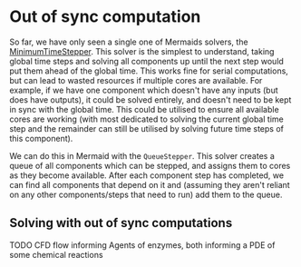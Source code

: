 # Out of sync computation

So far, we have only seen a single one of Mermaids solvers, the [MinimumTimeStepper](@ref).
This solver is the simplest to understand, taking global time steps and solving all components up until the next step would put them ahead of the global time.
This works fine for serial computations, but can lead to wasted resources if multiple cores are available.
For example, if we have one component which doesn't have any inputs (but does have outputs), it could be solved entirely, and doesn't need to be kept in sync with the global time.
This could be utilised to ensure all available cores are working (with most dedicated to solving the current global time step and the remainder can still be utilised by solving future time steps of this component).

We can do this in Mermaid with the `QueueStepper`.
This solver creates a queue of all components which can be stepped, and assigns them to cores as they become available.
After each component step has completed, we can find all components that depend on it and (assuming they aren't reliant on any other components/steps that need to run) add them to the queue.

## Solving with out of sync computations

TODO CFD flow informing Agents of enzymes, both informing a PDE of some chemical reactions
